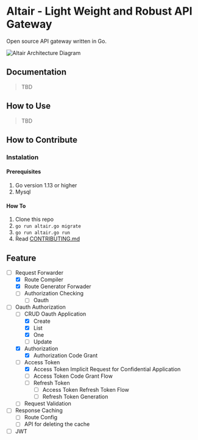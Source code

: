 # Altair - Light Weight and Robust API Gateway

Open source API gateway written in Go.

![Altair Architecture Diagram](https://user-images.githubusercontent.com/20650401/79699757-a2337d00-82bb-11ea-8103-25e6917545bd.png)

## Documentation

> TBD

## How to Use

> TBD

## How to Contribute

### Instalation

#### Prerequisites

1. Go version 1.13 or higher
2. Mysql

#### How To

1. Clone this repo
2. `go run altair.go migrate`
3. `go run altair.go run`
4. Read [CONTRIBUTING.md](https://github.com/insomnius/code-geek/blob/master/CONTRIBUTING.md)

## Feature

- [ ] Request Forwarder
  - [x] Route Compiler
  - [x] Route Generator Forwader
  - [ ] Authorization Checking
    - [ ] Oauth
- [ ] Oauth Authorization
  - [ ] CRUD Oauth Application
    - [x] Create
    - [x] List
    - [x] One
    - [ ] Update
  - [x] Authorization
    - [x] Authorization Code Grant
  - [ ] Access Token
    - [x] Access Token Implicit Request for Confidential Application
    - [ ] Access Token Code Grant Flow
    - [ ] Refresh Token
      - [ ] Access Token Refresh Token Flow
      - [ ] Refresh Token Generation
  - [ ] Request Validation
- [ ] Response Caching
  - [ ] Route Config
  - [ ] API for deleting the cache
- [ ] JWT
